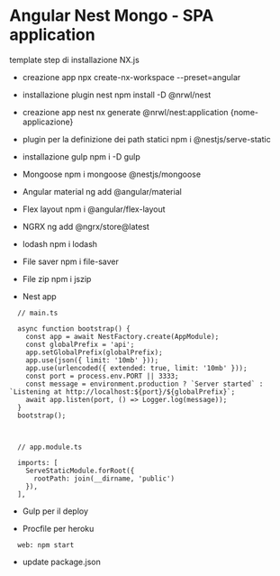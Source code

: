 # Angular Nest Mongo - SPA application

template step di installazione 
NX.js


- creazione app 
npx create-nx-workspace --preset=angular

- installazione plugin nest
npm install -D @nrwl/nest

- creazione app nest
nx generate @nrwl/nest:application {nome-applicazione}

- plugin per la definizione dei path statici
npm i @nestjs/serve-static

- installazione gulp
npm i -D gulp

- Mongoose
npm i mongoose @nestjs/mongoose

- Angular material
ng add @angular/material

- Flex layout
npm i @angular/flex-layout

- NGRX
ng add @ngrx/store@latest

- lodash
npm i lodash

- File saver
npm i file-saver

- File zip
npm i jszip




- Nest app
````
  // main.ts
  
  async function bootstrap() {
    const app = await NestFactory.create(AppModule);
    const globalPrefix = 'api';
    app.setGlobalPrefix(globalPrefix);
    app.use(json({ limit: '10mb' }));
    app.use(urlencoded({ extended: true, limit: '10mb' }));
    const port = process.env.PORT || 3333;
    const message = environment.production ? `Server started` : `Listening at http://localhost:${port}/${globalPrefix}`;
    await app.listen(port, () => Logger.log(message));
  }
  bootstrap();



  // app.module.ts 

  imports: [
    ServeStaticModule.forRoot({
      rootPath: join(__dirname, 'public')
    }),
  ],
````


- Gulp per il deploy


- Procfile per heroku
````
  web: npm start
````

- update package.json
